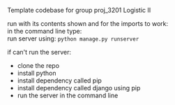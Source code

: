 Template codebase for group proj_3201 Logistic II

run with its contents shown and for the imports to work:  
in the command line type:   
  run server using: `python manage.py runserver`

if can't run the server:  
* clone the repo
* install python
* install dependency called pip
* install dependency called django using pip
* run the server in the command line
